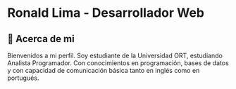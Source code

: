 # **Ronald Lima - Desarrollador Web**

## :memo: **Acerca de mi**

Bienvenidos a mi perfil.
Soy estudiante de la Universidad ORT, estudiando Analista Programador.
Con conocimientos en programación, bases de datos y con capacidad de comunicación básica tanto en inglés como en portugués.
